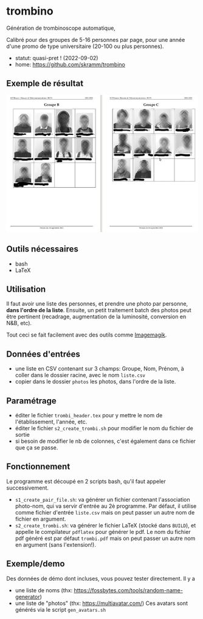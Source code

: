 # trombino
Génération de trombinoscope automatique,

Calibré pour des groupes de 5-16 personnes par page, pour une année d'une promo de type universitaire (20-100 ou plus personnes).

* statut: quasi-pret ! (2022-09-02)
* home: https://github.com/skramm/trombino

## Exemple de résultat

![exemple](trombi_1_800.jpg)


## Outils nécessaires
* bash
* LaTeX

## Utilisation

Il faut avoir une liste des personnes, et prendre une photo par personne, **dans l'ordre de la liste**. Ensuite, un petit traitement batch des photos peut être pertinent (recadrage, augmentation de la luminosité, conversion en N&B, etc).

Tout ceci se fait facilement avec des outils comme [Imagemagik](https://imagemagick.org/).


## Données d'entrées
* une liste en CSV contenant sur 3 champs: Groupe, Nom, Prénom, à coller dans le dossier racine, avec le nom `liste.csv`
* copier dans le dossier `photos` les photos, dans l'ordre de la liste.

## Paramétrage
* éditer le fichier `trombi_header.tex` pour y mettre le nom de l'établissement, l'année, etc.
* éditer le fichier `s2_create_trombi.sh` pour modifier le nom du fichier de sortie
* si besoin de modifier le nb de colonnes, c'est également dans ce fichier que ça se passe.

## Fonctionnement

Le programme est découpé en 2 scripts bash, qu'il faut appeler successivement.

* `s1_create_pair_file.sh`: va générer un fichier contenant l'association photo-nom, qui va servir d'entrée au 2è programme.
Par défaut, il utilise comme fichier d'entrée `liste.csv` mais on peut passer un autre nom de fichier en argument.
* `s2_create_trombi.sh`: va générer le fichier LaTeX (stocké dans `BUILD`), et appelle le compilateur `pdflatex` pour générer le pdf.
Le nom du fichier pdf généré est par défaut `trombi.pdf` mais on peut passer un autre nom en argument (sans l'extension!).

## Exemple/demo

Des données de démo dont incluses, vous pouvez tester directement.
Il y a

* une liste de noms (thx: https://fossbytes.com/tools/random-name-generator)
* une liste de "photos" (thx: https://multiavatar.com/)
Ces avatars sont générés via le script `gen_avatars.sh`



